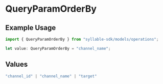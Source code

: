# QueryParamOrderBy

## Example Usage

```typescript
import { QueryParamOrderBy } from "syllable-sdk/models/operations";

let value: QueryParamOrderBy = "channel_name";
```

## Values

```typescript
"channel_id" | "channel_name" | "target"
```